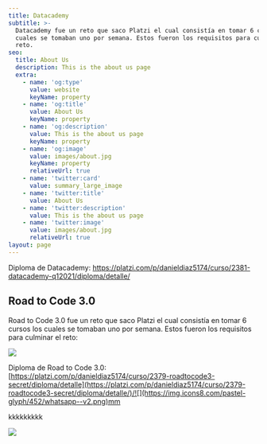 ```yaml
---
title: Datacademy
subtitle: >-
  Datacademy fue un reto que saco Platzi el cual consistía en tomar 6 cursos los
  cuales se tomaban uno por semana. Estos fueron los requisitos para culminar el
  reto.
seo:
  title: About Us
  description: This is the about us page
  extra:
    - name: 'og:type'
      value: website
      keyName: property
    - name: 'og:title'
      value: About Us
      keyName: property
    - name: 'og:description'
      value: This is the about us page
      keyName: property
    - name: 'og:image'
      value: images/about.jpg
      keyName: property
      relativeUrl: true
    - name: 'twitter:card'
      value: summary_large_image
    - name: 'twitter:title'
      value: About Us
    - name: 'twitter:description'
      value: This is the about us page
    - name: 'twitter:image'
      value: images/about.jpg
      relativeUrl: true
layout: page
---
```



Diploma de Datacademy: https://platzi.com/p/danieldiaz5174/curso/2381-datacademy-q12021/diploma/detalle/

## Road to Code 3.0

Road to Code 3.0 fue un reto que saco Platzi el cual consistía en tomar 6 cursos los cuales se tomaban uno por semana. Estos fueron los requisitos para culminar el reto:

![](/\_static/app-assets/images/Captura%20de%20pantalla%202021-06-23%20104143.png)

Diploma de Road to Code 3.0: [https://platzi.com/p/danieldiaz5174/curso/2379-roadtocode3-secret/diploma/detalle](https://platzi.com/p/danieldiaz5174/curso/2379-roadtocode3-secret/diploma/detalle/)/![](https://img.icons8.com/pastel-glyph/452/whatsapp--v2.png)mm

kkkkkkkkk





![](/\_static/app-assets/images/wonderful-basil.png)

